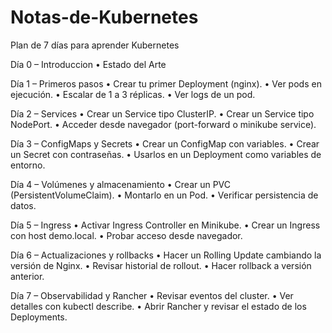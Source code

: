 # Notas-de-Kubernetes

Plan de 7 días para aprender Kubernetes

Día 0 – Introduccion
  • Estado del Arte


Día 1 – Primeros pasos
  • Crear tu primer Deployment (nginx).
  • Ver pods en ejecución.
  • Escalar de 1 a 3 réplicas.
  • Ver logs de un pod.

Día 2 – Services
  • Crear un Service tipo ClusterIP.
  • Crear un Service tipo NodePort.
  • Acceder desde navegador (port-forward o minikube service).

Día 3 – ConfigMaps y Secrets
  • Crear un ConfigMap con variables.
  • Crear un Secret con contraseñas.
  • Usarlos en un Deployment como variables de entorno.

Día 4 – Volúmenes y almacenamiento
  • Crear un PVC (PersistentVolumeClaim).
  • Montarlo en un Pod.
  • Verificar persistencia de datos.

Día 5 – Ingress
  • Activar Ingress Controller en Minikube.
  • Crear un Ingress con host demo.local.
  • Probar acceso desde navegador.

Día 6 – Actualizaciones y rollbacks
  • Hacer un Rolling Update cambiando la versión de Nginx.
  • Revisar historial de rollout.
  • Hacer rollback a versión anterior.

Día 7 – Observabilidad y Rancher
  • Revisar eventos del cluster.
  • Ver detalles con kubectl describe.
  • Abrir Rancher y revisar el estado de los Deployments.
  
